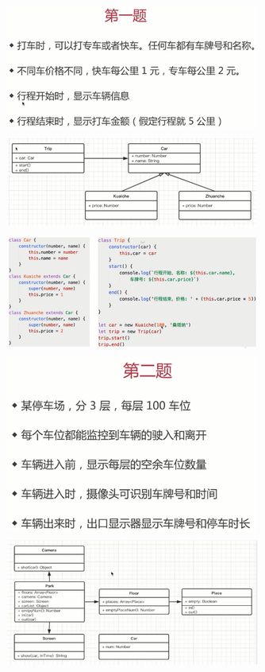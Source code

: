 ![](/assets/微信截图_20181006190532.png)

![](/assets/微信截图_20181006190555.png)

![](/assets/微信截图_20181006190505.png)

![](/assets/微信截图_20181006201931.png)

![](/assets/微信截图_20181006201902.png)

